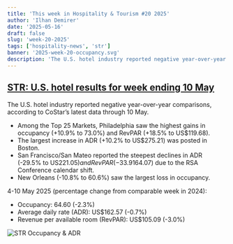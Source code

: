 ```yaml
---
title: 'This week in Hospitality & Tourism #20 2025'
author: 'Ilhan Demirer'
date: '2025-05-16'
draft: false
slug: 'week-20-2025'
tags: ['hospitality-news', 'str']
banner: '2025-week-20-occupancy.svg'
description: 'The U.S. hotel industry reported negative year-over-year comparisons, according to CoStar’s latest data through 10 May.'
---
```


## [STR: U.S. hotel results for week ending 10 May](https://str.com/press-release/us-hotel-results-week-ending-10-may)

The U.S. hotel industry reported negative year-over-year comparisons, according to CoStar’s latest data through 10 May.

- Among the Top 25 Markets, Philadelphia saw the highest gains in occupancy (+10.9% to 73.0%) and RevPAR (+18.5% to US$119.68).
- The largest increase in ADR (+10.2% to US$275.21) was posted in Boston.
- San Francisco/San Mateo reported the steepest declines in ADR (-29.5% to US$221.05) and RevPAR (-33.9% to US$164.07) due to the RSA Conference calendar shift.
- New Orleans (-10.8% to 60.6%) saw the largest loss in occupancy.

4-10 May 2025 (percentage change from comparable week in 2024):

- Occupancy: 64.60 (-2.3%)
- Average daily rate (ADR): US$162.57 (-0.7%)
- Revenue per available room (RevPAR): US$105.09 (-3.0%)

![STR Occupancy & ADR](/images/blogimages/2025-week-20-occupancy.svg)
